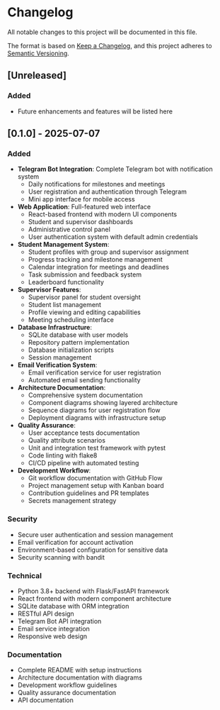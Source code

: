 # Changelog

All notable changes to this project will be documented in this file.

The format is based on [Keep a Changelog](https://keepachangelog.com/en/1.1.0/),
and this project adheres to [Semantic Versioning](https://semver.org/spec/v2.0.0.html).

## [Unreleased]

### Added
- Future enhancements and features will be listed here

## [0.1.0] - 2025-07-07

### Added
- **Telegram Bot Integration**: Complete Telegram bot with notification system
  - Daily notifications for milestones and meetings
  - User registration and authentication through Telegram
  - Mini app interface for mobile access
- **Web Application**: Full-featured web interface
  - React-based frontend with modern UI components
  - Student and supervisor dashboards
  - Administrative control panel
  - User authentication system with default admin credentials
- **Student Management System**:
  - Student profiles with group and supervisor assignment
  - Progress tracking and milestone management
  - Calendar integration for meetings and deadlines
  - Task submission and feedback system
  - Leaderboard functionality
- **Supervisor Features**:
  - Supervisor panel for student oversight
  - Student list management
  - Profile viewing and editing capabilities
  - Meeting scheduling interface
- **Database Infrastructure**:
  - SQLite database with user models
  - Repository pattern implementation
  - Database initialization scripts
  - Session management
- **Email Verification System**:
  - Email verification service for user registration
  - Automated email sending functionality
- **Architecture Documentation**:
  - Comprehensive system documentation
  - Component diagrams showing layered architecture
  - Sequence diagrams for user registration flow
  - Deployment diagrams with infrastructure setup
- **Quality Assurance**:
  - User acceptance tests documentation
  - Quality attribute scenarios
  - Unit and integration test framework with pytest
  - Code linting with flake8
  - CI/CD pipeline with automated testing
- **Development Workflow**:
  - Git workflow documentation with GitHub Flow
  - Project management setup with Kanban board
  - Contribution guidelines and PR templates
  - Secrets management strategy

### Security
- Secure user authentication and session management
- Email verification for account activation
- Environment-based configuration for sensitive data
- Security scanning with bandit

### Technical
- Python 3.8+ backend with Flask/FastAPI framework
- React frontend with modern component architecture
- SQLite database with ORM integration
- RESTful API design
- Telegram Bot API integration
- Email service integration
- Responsive web design

### Documentation
- Complete README with setup instructions
- Architecture documentation with diagrams
- Development workflow guidelines
- Quality assurance documentation
- API documentation 
